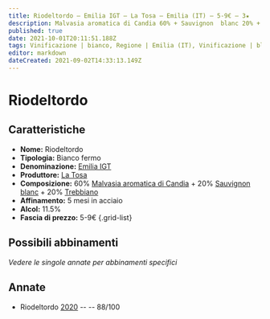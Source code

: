 ```yaml
---
title: Riodeltordo – Emilia IGT – La Tosa – Emilia (IT) – 5-9€ – 3★
description: Malvasia aromatica di Candia 60% + Sauvignon  blanc 20% + Trebbiano 20%
published: true
date: 2021-10-01T20:11:51.188Z
tags: Vinificazione | bianco, Regione | Emilia (IT), Vinificazione | blend, Vinificazione | fermo, Valutazioni | 3 stelle, Vitigni | Malvasia di Candia aromatica,  Vitigni | Sauvignon blanc,  Vitigni | Trebbiano, Prezzi | 5-9€
editor: markdown
dateCreated: 2021-09-02T14:33:13.149Z
---
```


# Riodeltordo

## Caratteristiche
- **Nome:** Riodeltordo
- **Tipologia:** Bianco fermo
- **Denominazione:** [Emilia IGT](/denominazioni/Italia/Emilia/IGT/Emilia)
- **Produttore:** [La Tosa](/produttori/Italia/Emilia/La-Tosa) 
- **Composizione:** 60% [Malvasia aromatica di Candia](/vitigni/Italia/bacca-bianca/malvasia-di-candia-aromatica) + 20% [Sauvignon blanc](/vitigni/Francia/bacca-bianca/sauvignon-blanc) + 20% [Trebbiano](/vitigni/Italia/bacca-bianca/trebbiano)
- **Affinamento:** 5 mesi in acciaio
- **Alcol:** 11.5%
- **Fascia di prezzo:** 5-9€
{.grid-list}



## Possibili abbinamenti
*Vedere le singole annate per abbinamenti specifici*


## Annate
- Riodeltordo [2020](/vini/Italia/Emilia/La-Tosa/Riodeltordo/2020) -- <span class="star-3"></span> -- 88/100

